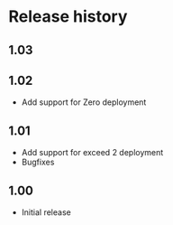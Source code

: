# Release history
## 1.03

## 1.02
* Add support for Zero deployment

## 1.01
* Add support for exceed 2 deployment
* Bugfixes

## 1.00
* Initial release